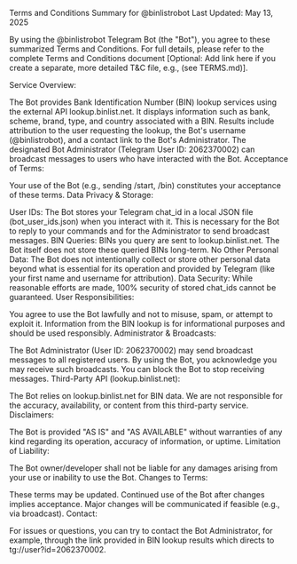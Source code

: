 Terms and Conditions Summary for @binlistrobot
Last Updated: May 13, 2025

By using the @binlistrobot Telegram Bot (the "Bot"), you agree to these summarized Terms and Conditions. For full details, please refer to the complete Terms and Conditions document [Optional: Add link here if you create a separate, more detailed T&C file, e.g., (see TERMS.md)].

Service Overview:

The Bot provides Bank Identification Number (BIN) lookup services using the external API lookup.binlist.net.
It displays information such as bank, scheme, brand, type, and country associated with a BIN.
Results include attribution to the user requesting the lookup, the Bot's username (@binlistrobot), and a contact link to the Bot's Administrator.
The designated Bot Administrator (Telegram User ID: 2062370002) can broadcast messages to users who have interacted with the Bot.
Acceptance of Terms:

Your use of the Bot (e.g., sending /start, /bin) constitutes your acceptance of these terms.
Data Privacy & Storage:

User IDs: The Bot stores your Telegram chat_id in a local JSON file (bot_user_ids.json) when you interact with it. This is necessary for the Bot to reply to your commands and for the Administrator to send broadcast messages.
BIN Queries: BINs you query are sent to lookup.binlist.net. The Bot itself does not store these queried BINs long-term.
No Other Personal Data: The Bot does not intentionally collect or store other personal data beyond what is essential for its operation and provided by Telegram (like your first name and username for attribution).
Data Security: While reasonable efforts are made, 100% security of stored chat_ids cannot be guaranteed.
User Responsibilities:

You agree to use the Bot lawfully and not to misuse, spam, or attempt to exploit it.
Information from the BIN lookup is for informational purposes and should be used responsibly.
Administrator & Broadcasts:

The Bot Administrator (User ID: 2062370002) may send broadcast messages to all registered users.
By using the Bot, you acknowledge you may receive such broadcasts. You can block the Bot to stop receiving messages.
Third-Party API (lookup.binlist.net):

The Bot relies on lookup.binlist.net for BIN data. We are not responsible for the accuracy, availability, or content from this third-party service.
Disclaimers:

The Bot is provided "AS IS" and "AS AVAILABLE" without warranties of any kind regarding its operation, accuracy of information, or uptime.
Limitation of Liability:

The Bot owner/developer shall not be liable for any damages arising from your use or inability to use the Bot.
Changes to Terms:

These terms may be updated. Continued use of the Bot after changes implies acceptance. Major changes will be communicated if feasible (e.g., via broadcast).
Contact:

For issues or questions, you can try to contact the Bot Administrator, for example, through the link provided in BIN lookup results which directs to tg://user?id=2062370002.
